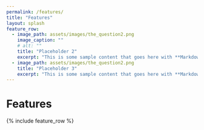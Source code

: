 ```yaml
---
permalink: /features/
title: "Features"
layout: splash
feature_row:
  - image_path: assets/images/the_question2.png
    image_caption: ""
    # alt: ""
    title: "Placeholder 2"
    excerpt: "This is some sample content that goes here with **Markdown** formatting."
  - image_path: assets/images/the_question2.png
    title: "Placeholder 3"
    excerpt: "This is some sample content that goes here with **Markdown** formatting."
---
```


# Features

{% include feature_row %}
